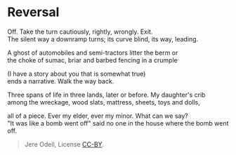 # Reversal

Off. Take the turn cautiously, rightly, wrongly. Exit.  
The silent way a downramp turns; its curve blind, its way, leading.

A ghost of automobiles and semi-tractors litter the berm or  
the choke of sumac, briar and barbed fencing in a crumple

(I have a story about you that is somewhat true)  
ends a narrative. Walk the way back.

Three spans of life in three lands, later or before. My daughter's crib  
among the wreckage, wood slats, mattress, sheets, toys and dolls,

all of a piece. Ever my elder, ever my minor. What can we say?  
"It was like a bomb went off" said no one in the house where the bomb went off.


>Jere Odell, License [CC-BY](https://creativecommons.org/licenses/by/4.0/).